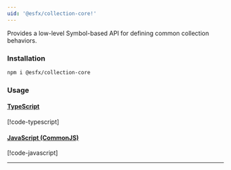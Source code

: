 ```yaml
---
uid: '@esfx/collection-core!'
---
```


Provides a low-level Symbol-based API for defining common collection behaviors.

### Installation

```sh
npm i @esfx/collection-core
```

### Usage

#### [TypeScript](#tab/ts)
[!code-typescript[](../examples/usage.ts)]
#### [JavaScript (CommonJS)](#tab/js)
[!code-javascript[](../examples/usage.js)]
***
